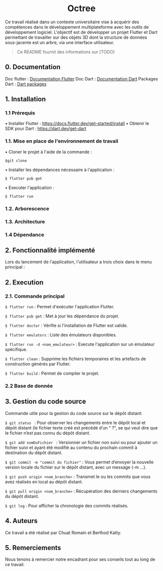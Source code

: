 <h1 align="center">Octree</h1>

<p>Ce travail réalisé dans un contexte universitaire vise à acquérir des compétences dans le développement multiplateforme  avec les outils de développement logiciel. L'objectif est de développer un projet Flutter et Dart permettant de travailler sur des objets 3D dont la structure de données sous-jacente est un arbre, via une interface utilisateur. </p>

> Ce README fournit des informations sur [TODO]


## 0. Documentation
Doc flutter : [Documentation Flutter](https://docs.flutter.dev/)
Doc Dart : [Documentation Dart](https://dart.dev/guides)
Packages Dart : [Dart packages](https://pub.dev/)

 ## 1. Installation


### 1.1 Prérequis 

 • Installer Flutter : https://docs.flutter.dev/get-started/install
 • Obtenir le SDK pour Dart : https://dart.dev/get-dart

 

 
 ### 1.1. Mise en place de l'environnement de travail

 • Cloner le projet à l'aide de la commande : 
 ```
 $git clone
```

• Installer les dépendances nécessaire à l'application : 
 ```
$ flutter pub get
```

• Executer l'application : 
 ```
$ flutter run
```

### 1.2. Arborescence



### 1.3. Architecture



### 1.4 Dépendance

## 2. Fonctionnalité implémenté
<p>Lors du lancement de l'application, l'utilisateur a trois choix dans le menu principal :</p>


## 2. Execution
  ### 2.1. Commande principal

 ``` $ flutter run ``` : Permet d'exécuter l'application Flutter.

``` $ flutter pub get ``` : Met à jour les dépendance du projet.

``` $ flutter doctor ``` : Vérifie si l'installation de Flutter est valide.

``` $ flutter emulators ``` : Liste des émulateurs disponibles.

``` $ flutter run -d <nom_emulateur> ``` : Execute l'application sur un émulateur spécifique.

``` $ flutter clean ``` : Supprime les fichiers temporaires et les artefacts de construction générés par Flutter.

``` $ flutter build ``` : Permet de compiler le projet.



### 2.2 Base de donnée

## 3. Gestion du code source

Commande utile pour la gestion du code source sur le dépôt distant:

```$ git status ``` : Pour observer les changements entre le dépôt local et dépôt distant (le fichier texte créé est précédé d’un " ?", se qui veut dire que le fichier n’est pas connu du dépôt distant.

```$ git add nomDuFichier ``` : Versionner un fichier non suivi ou pour ajouter un fichier suivi et ayant été modifié au contenu du prochain commit à destination du dépôt distant.

```$ git commit -m "commit du fichier"``` : Vous permet d’envoyer la nouvelle version locale du
fichier sur le dépôt distant, avec un message (-m ...).

```$ git push origin <nom_branche>``` : Transmet le ou les commits que vous avez réalisés en local au dépôt distant.

```$ git pull origin <nom_branche>``` : Récupération des derniers changements du dépôt distant.

```$ git log``` : Pour afficher la chronologie des commits réalisés.


## 4. Auteurs
 Ce travail a été réalisé par Chuat Romain et Berthod Katty.

## 5. Remerciements
 Nous tenons à remercier notre encadrant pour ses conseils tout au long de ce travail.


